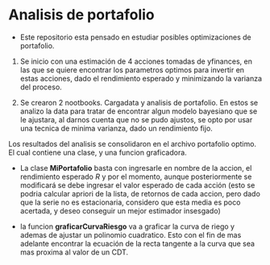 # Analisis de portafolio

- Este repositorio esta pensado en estudiar posibles optimizaciones de portafolio.

1) Se inicio con una estimación de 4 acciones tomadas de yfinances, en las que se quiere encontrar los parametros optimos para invertir en estas acciones, dado el rendimiento esperado y minimizando la varianza del proceso.

2) Se crearon 2 nootbooks. Cargadata y analisis de portafolio. En estos se analizo la data para tratar de encontrar algun modelo bayesiano que se le ajustara, al darnos cuenta que no se pudo ajustos, se opto por usar una tecnica de minima varianza, dado un rendimiento fijo.

Los resultados del analisis se consolidaron en el archivo portafolio optimo. El cual contiene una clase, y una funcion graficadora.

* La clase **MiPortafolio** basta con ingresarle en nombre de la accion, el rendimiento esperado $R$ 
y por el momento, aunque posteriormente se modificará se debe ingresar el valor esperado de cada acción (esto se podria calcular apriori de  la lista, de retornos de cada accion, pero dado que la serie no es estacionaria, considero que esta media es poco acertada, y deseo conseguir un mejor estimador insesgado)

* la funcion **graficarCurvaRiesgo** va a graficar la curva de riego y ademas de ajustar un polinomio cuadratico. Esto con el fin de mas adelante encontrar la ecuación de la recta tangente a la curva que sea mas proxima al valor de un CDT.
